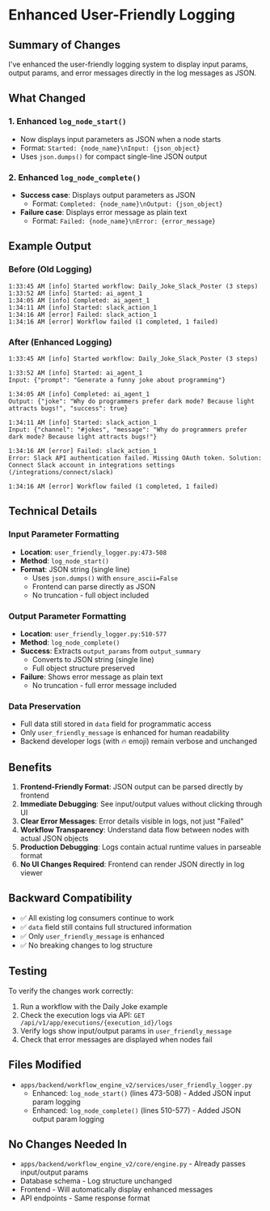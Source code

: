 # Enhanced User-Friendly Logging

## Summary of Changes

I've enhanced the user-friendly logging system to display input params, output params, and error messages directly in the log messages as JSON.

## What Changed

### 1. Enhanced `log_node_start()`
- Now displays input parameters as JSON when a node starts
- Format: `Started: {node_name}\nInput: {json_object}`
- Uses `json.dumps()` for compact single-line JSON output

### 2. Enhanced `log_node_complete()`
- **Success case**: Displays output parameters as JSON
  - Format: `Completed: {node_name}\nOutput: {json_object}`
- **Failure case**: Displays error message as plain text
  - Format: `Failed: {node_name}\nError: {error_message}`

## Example Output

### Before (Old Logging)
```
1:33:45 AM [info] Started workflow: Daily_Joke_Slack_Poster (3 steps)
1:33:52 AM [info] Started: ai_agent_1
1:34:05 AM [info] Completed: ai_agent_1
1:34:11 AM [info] Started: slack_action_1
1:34:16 AM [error] Failed: slack_action_1
1:34:16 AM [error] Workflow failed (1 completed, 1 failed)
```

### After (Enhanced Logging)
```
1:33:45 AM [info] Started workflow: Daily_Joke_Slack_Poster (3 steps)

1:33:52 AM [info] Started: ai_agent_1
Input: {"prompt": "Generate a funny joke about programming"}

1:34:05 AM [info] Completed: ai_agent_1
Output: {"joke": "Why do programmers prefer dark mode? Because light attracts bugs!", "success": true}

1:34:11 AM [info] Started: slack_action_1
Input: {"channel": "#jokes", "message": "Why do programmers prefer dark mode? Because light attracts bugs!"}

1:34:16 AM [error] Failed: slack_action_1
Error: Slack API authentication failed. Missing OAuth token. Solution: Connect Slack account in integrations settings (/integrations/connect/slack)

1:34:16 AM [error] Workflow failed (1 completed, 1 failed)
```

## Technical Details

### Input Parameter Formatting
- **Location**: `user_friendly_logger.py:473-508`
- **Method**: `log_node_start()`
- **Format**: JSON string (single line)
  - Uses `json.dumps()` with `ensure_ascii=False`
  - Frontend can parse directly as JSON
  - No truncation - full object included

### Output Parameter Formatting
- **Location**: `user_friendly_logger.py:510-577`
- **Method**: `log_node_complete()`
- **Success**: Extracts `output_params` from `output_summary`
  - Converts to JSON string (single line)
  - Full object structure preserved
- **Failure**: Shows error message as plain text
  - No truncation - full error message included

### Data Preservation
- Full data still stored in `data` field for programmatic access
- Only `user_friendly_message` is enhanced for human readability
- Backend developer logs (with 🔥 emoji) remain verbose and unchanged

## Benefits

1. **Frontend-Friendly Format**: JSON output can be parsed directly by frontend
2. **Immediate Debugging**: See input/output values without clicking through UI
3. **Clear Error Messages**: Error details visible in logs, not just "Failed"
4. **Workflow Transparency**: Understand data flow between nodes with actual JSON objects
5. **Production Debugging**: Logs contain actual runtime values in parseable format
6. **No UI Changes Required**: Frontend can render JSON directly in log viewer

## Backward Compatibility

- ✅ All existing log consumers continue to work
- ✅ `data` field still contains full structured information
- ✅ Only `user_friendly_message` is enhanced
- ✅ No breaking changes to log structure

## Testing

To verify the changes work correctly:

1. Run a workflow with the Daily Joke example
2. Check the execution logs via API: `GET /api/v1/app/executions/{execution_id}/logs`
3. Verify logs show input/output params in `user_friendly_message`
4. Check that error messages are displayed when nodes fail

## Files Modified

- `apps/backend/workflow_engine_v2/services/user_friendly_logger.py`
  - Enhanced: `log_node_start()` (lines 473-508) - Added JSON input param logging
  - Enhanced: `log_node_complete()` (lines 510-577) - Added JSON output param logging

## No Changes Needed In

- `apps/backend/workflow_engine_v2/core/engine.py` - Already passes input/output params
- Database schema - Log structure unchanged
- Frontend - Will automatically display enhanced messages
- API endpoints - Same response format
